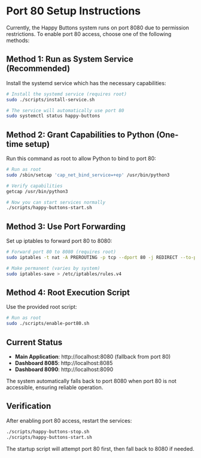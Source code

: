 # Port 80 Setup Instructions

Currently, the Happy Buttons system runs on port 8080 due to permission restrictions. To enable port 80 access, choose one of the following methods:

## Method 1: Run as System Service (Recommended)

Install the systemd service which has the necessary capabilities:

```bash
# Install the systemd service (requires root)
sudo ./scripts/install-service.sh

# The service will automatically use port 80
sudo systemctl status happy-buttons
```

## Method 2: Grant Capabilities to Python (One-time setup)

Run this command as root to allow Python to bind to port 80:

```bash
# Run as root
sudo /sbin/setcap 'cap_net_bind_service=+ep' /usr/bin/python3

# Verify capabilities
getcap /usr/bin/python3

# Now you can start services normally
./scripts/happy-buttons-start.sh
```

## Method 3: Use Port Forwarding

Set up iptables to forward port 80 to 8080:

```bash
# Forward port 80 to 8080 (requires root)
sudo iptables -t nat -A PREROUTING -p tcp --dport 80 -j REDIRECT --to-port 8080

# Make permanent (varies by system)
sudo iptables-save > /etc/iptables/rules.v4
```

## Method 4: Root Execution Script

Use the provided root script:

```bash
# Run as root
sudo ./scripts/enable-port80.sh
```

## Current Status

- **Main Application**: http://localhost:8080 (fallback from port 80)
- **Dashboard 8085**: http://localhost:8085
- **Dashboard 8090**: http://localhost:8090

The system automatically falls back to port 8080 when port 80 is not accessible, ensuring reliable operation.

## Verification

After enabling port 80 access, restart the services:

```bash
./scripts/happy-buttons-stop.sh
./scripts/happy-buttons-start.sh
```

The startup script will attempt port 80 first, then fall back to 8080 if needed.